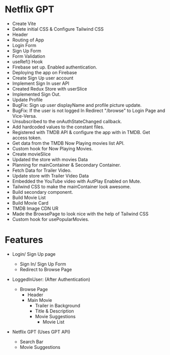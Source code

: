 # Netflix GPT

- Create Vite
- Delete initial CSS & Configure Tailwind CSS
- Header
- Routing of App
- Login Form
- Sign Up Form
- Form Validation
- useRef() Hook
- Firebase set up. Enabled authentication.
- Deploying the app on Firebase
- Create Sign Up user account
- Implement Sign In user API
- Created Redux Store with userSlice
- Implemented Sign Out.
- Update Profile
- BugFix: Sign up user displayName and profile picture update.
- BugFix: If the user is not logged In Redirect "/browse" to Login Page and Vice-Versa.
- Unsubscribed to the onAuthStateChanged callback.
- Add hardcoded values to the constant files.
- Registered with TMDB API & configure the app with in TMDB. Get access token.
- Get data from the TMDB Now Playing movies list API.
- Custom hook for Now Playing Movies.
- Create movieSlice
- Updated the store with movies Data
- Planning for mainContainer & Secondary Container.
- Fetch Data for Trailer Video.
- Update store with Trailer Video Data
- Embedded the YouTube video with AutPlay Enabled on Mute.
- Tailwind CSS to make the mainContainer look awesome.
- Build secondary component.
- Build Movie List
- Build Movie Card
- TMDB Image CDN UR
- Made the BrowsePage to look nice with the help of Tailwind CSS
- Custom hook for usePopularMovies.

# Features

- Login/ Sign Up page

  - Sign In/ Sign Up Form
  - Redirect to Browse Page

- LoggedInUser: (After Authentication)

  - Browse Page
    - Header
    - Main Movie
      - Trailer in Background
      - Title & Description
      - Movie Suggestions
        - Movie List

- Netflix GPT (Uses GPT API)
  - Search Bar
  - Movie Suggestions
